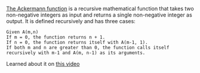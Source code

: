 [The Ackermann function](https://en.wikipedia.org/wiki/Ackermann_function) is a recursive mathematical function that takes two non-negative integers as input and returns a single non-negative integer as output. It is defined recursively and has three cases:

```
Given A(m,n)
If m = 0, the function returns n + 1.
If n = 0, the function returns itself with A(m-1, 1).
If both m and n are greater than 0, the function calls itself recursively with m-1 and A(m, n-1) as its arguments.
```

Learned about it on [this video](https://www.youtube.com/watch?v=i7sm9dzFtEI)
